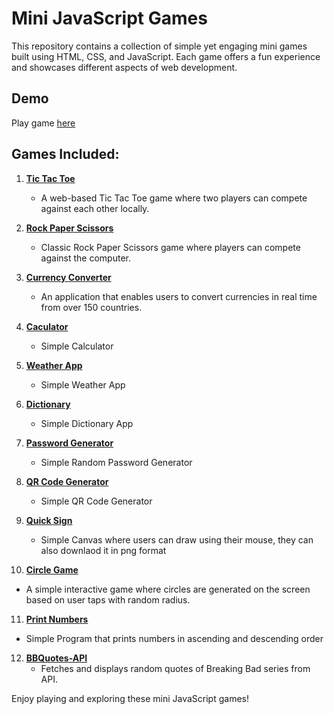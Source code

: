 # Mini JavaScript Games

This repository contains a collection of simple yet engaging mini games built using HTML, CSS, and JavaScript. Each game offers a fun experience and showcases different aspects of web development.

## Demo
Play game [here](https://mini-projects-js-git-main-ubednamas-projects.vercel.app/)

## Games Included:

1. [**Tic Tac Toe**](/tic-tac-toe)
   - A web-based Tic Tac Toe game where two players can compete against each other locally.

2. [**Rock Paper Scissors**](/rockpaperscissors)
   - Classic Rock Paper Scissors game where players can compete against the computer.

3. [**Currency Converter**](/currency-converter)
   - An application that enables users to convert currencies in real time from over 150 countries.

4. [**Caculator**](/Caculator)
   - Simple Calculator

5. [**Weather App**](/Weather-App)
   - Simple Weather App
     
6. [**Dictionary**](/Dictionary-App)
   - Simple Dictionary App

7. [**Password Generator**](/Password-Generator)
   - Simple Random Password Generator

8. [**QR Code Generator**](/QR-Code-Generator)
   - Simple QR Code Generator
     
9. [**Quick Sign**](/Quick%20Sign)
   - Simple Canvas where users can draw using their mouse, they can also downlaod it in png format

10. [**Circle Game**](/circle-game)
   - A simple interactive game where circles are generated on the screen based on user taps with random radius.

11. [**Print Numbers**](/Print-Numbers)
   - Simple Program that prints numbers in ascending and descending order

12. [**BBQuotes-API**](/BBQuotes-API)
    - Fetches and displays random quotes of Breaking Bad series from API.


Enjoy playing and exploring these mini JavaScript games!
